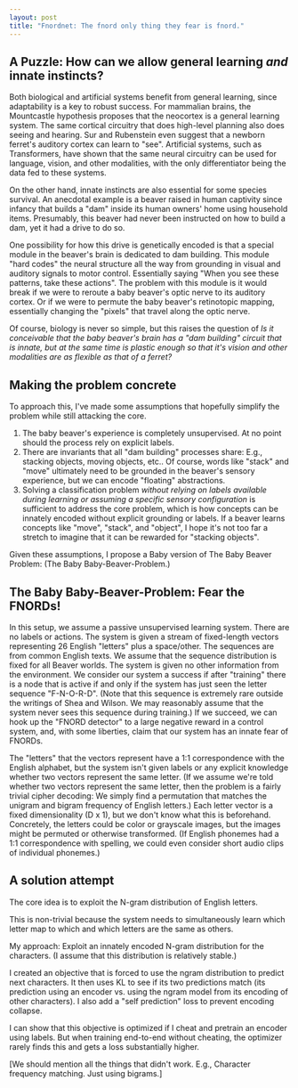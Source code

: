 ```yaml
---
layout: post
title: "Fnordnet: The fnord only thing they fear is fnord."
---
```


[^1]: Recognizing that permanent fulfillment of desire is impossible, Buddhism teaches that a person should seek to free themselves from desire.


## A Puzzle: How can we allow general learning *and* innate instincts?

Both biological and artificial systems benefit from general learning, since adaptability is a key to robust success.  For mammalian brains, the
Mountcastle hypothesis proposes that the neocortex is a general learning system. The same cortical circuitry that does high-level planning also
does seeing and hearing.  Sur and Rubenstein even suggest that a newborn ferret's auditory cortex can learn to "see".  Artificial systems, such
as Transformers, have shown that the same neural circuitry can be used for language, vision, and other modalities, with the only differentiator
being the data fed to these systems.

On the other hand, innate instincts are also essential for some species survival.  An anecdotal example is a beaver raised in human captivity
since infancy that builds a "dam" inside its human owners' home using household items.  Presumably, this beaver had never been instructed on how
to build a dam, yet it had a drive to do so.

One possibility for how this drive is genetically encoded is that a special module in the beaver's brain is dedicated to dam building.  This
module "hard codes" the neural structure all the way from grounding in visual and auditory signals to motor control.  Essentially saying "When
you see these patterns, take these actions".  The problem with this module is it would break if we were to reroute a baby beaver's optic nerve
to its auditory cortex.  Or if we were to permute the baby beaver's retinotopic mapping, essentially changing the "pixels" that travel along the
optic nerve.

Of course, biology is never so simple, but this raises the question of *Is it conceivable that the baby beaver's brain has a "dam building"
circuit that is innate, but at the same time is plastic enough so that it's vision and other modalities are as flexible as that of a ferret?*

## Making the problem concrete

To approach this, I've made some assumptions that hopefully simplify the problem while still attacking the core.
1. The baby beaver's experience is completely unsupervised.  At no point should the process rely on explicit labels.
2. There are invariants that all "dam building" processes share: E.g., stacking objects, moving objects, etc..  Of course, words like "stack"
   and "move" ultimately need to be grounded in the beaver's sensory experience, but we can encode "floating" abstractions.
3. Solving a classification problem *without relying on labels available during learning or assuming a specific sensory configuration* is
   sufficient to address the core problem, which is how concepts can be innately encoded without explicit grounding or labels.  If a beaver
   learns concepts like "move", "stack", and "object", I hope it's not too far a stretch to imagine that it can be rewarded for "stacking
   objects".

Given these assumptions, I propose a Baby version of The Baby Beaver Problem: (The Baby Baby-Beaver-Problem.)

## The Baby Baby-Beaver-Problem: Fear the FNORDs!

In this setup, we assume a passive unsupervised learning system.  There are no labels or actions.  The system is given a stream of fixed-length
vectors representing 26 English "letters" plus a space/other.  The sequences are from common English texts.  We assume that the sequence
distribution is fixed for all Beaver worlds.  The system is given no other information from the environment.  We consider our system a success
if after "training" there is a node that is active if and only if the system has just seen the letter sequence "F-N-O-R-D".  (Note that this
sequence is extremely rare outside the writings of Shea and Wilson.  We may reasonably assume that the system never sees this sequence during
training.)  If we succeed, we can hook up the "FNORD detector" to a large negative reward in a control system, and, with some liberties, claim
that our system has an innate fear of FNORDs.

The "letters" that the vectors represent have a 1:1 correspondence with the English alphabet, but the system isn't given labels or any explicit
knowledge whether two vectors represent the same letter.  (If we assume we're told whether two vectors represent the same letter, then the
problem is a fairly trivial cipher decoding: We simply find a permutation that matches the unigram and bigram frequency of English letters.)
Each letter vector is a fixed dimensionality (D x 1), but we don't know what this is beforehand.  Concretely, the letters could be color or
grayscale images, but the images might be permuted or otherwise transformed.  (If English phonemes had a 1:1 correspondence with spelling, we
could even consider short audio clips of individual phonemes.)

## A solution attempt

The core idea is to exploit the N-gram distribution of English letters.

This is non-trivial because the system needs to simultaneously learn which letter map to which and which letters are the same as others.

My approach: Exploit an innately encoded N-gram distribution for the characters.  (I assume that this distribution is relatively stable.)

I created an objective that is forced to use the ngram distribution to predict next characters.  It then uses KL to see if its two predictions
match (its prediction using an encoder vs. using the ngram model from its encoding of other characters).  I also add a "self prediction" loss to
prevent encoding collapse.

I can show that this objective is optimized if I cheat and pretrain an encoder using labels.  But when training end-to-end without cheating, the
optimizer rarely finds this and gets a loss substantially higher.



[We should mention all the things that didn't work.  E.g., Character frequency matching.  Just using bigrams.]
